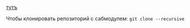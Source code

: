 [тутъ](https://git.csc.sibsutis.ru/trpo2024/labs-krivoschekov-ip314s28)

Чтобы клонировать репозиторий с сабмодулем: ```git clone --recursive```
